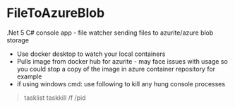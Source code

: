 # FileToAzureBlob
.Net 5 C# console app - file watcher sending files to azurite/azure blob storage

- Use docker desktop to watch your local containers
- Pulls image from docker hub for azurite - may face issues with usage so you could stop a copy of the image in azure container repository for example
- if using windows cmd: use following to kill any hung console processes
> tasklist
> taskkill /f /pid <pid> 
